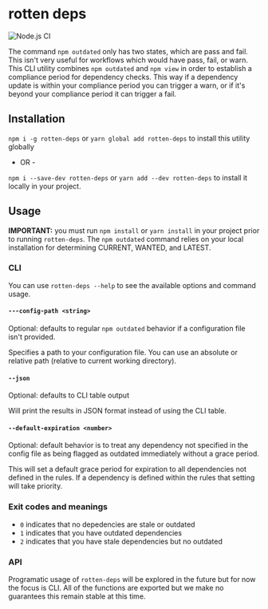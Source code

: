 # rotten deps

![Node.js CI](https://github.com/ominestre/rotten-deps/workflows/Node.js%20CI/badge.svg)

The command `npm outdated` only has two states, which are pass and fail. This isn't very useful for workflows which would have pass, fail, or warn. This CLI utility combines `npm outdated` and `npm view` in order to establish a compliance period for dependency checks. This way
if a dependency update is within your compliance period you can trigger a warn, or if it's beyond your compliance period it can trigger a fail.

## Installation

`npm i -g rotten-deps` or `yarn global add rotten-deps` to install this utility globally

- OR -

`npm i --save-dev rotten-deps` or `yarn add --dev rotten-deps` to install it locally in your project.

## Usage

**IMPORTANT:** you must run `npm install` or `yarn install` in your project prior to running `rotten-deps`. The `npm outdated` command relies on your local installation for determining CURRENT, WANTED, and LATEST.

### CLI

You can use `rotten-deps --help` to see the available options and command usage.

#### `---config-path <string>`

Optional: defaults to regular `npm outdated` behavior if a configuration file isn't provided.

Specifies a path to your configuration file. You can use an absolute or relative path (relative to current working directory).

#### `--json`

Optional: defaults to CLI table output

Will print the results in JSON format instead of using the CLI table.

#### `--default-expiration <number>`

Optional: default behavior is to treat any dependency not specified in the config file as being flagged as outdated immediately without a grace period.

This will set a default grace period for expiration to all dependencies not defined in the rules. If a dependency is defined within the rules that setting will take priority.

### Exit codes and meanings

* `0` indicates that no depedencies are stale or outdated
* `1` indicates that you have outdated dependencies
* `2` indicates that you have stale dependencies but no outdated

### API

Programatic usage of `rotten-deps` will be explored in the future but for now the focus is CLI. All of the functions are exported but we make no guarantees this remain stable at this time.
